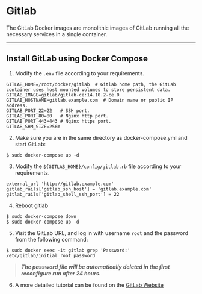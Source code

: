 # Gitlab 
The GitLab Docker images are monolithic images of GitLab running all the necessary services in a single container.

---

## Install GitLab using Docker Compose
1. Modify the `.env` file according to your requirements.
```properties 
GITLAB_HOME=/root/docker/gitlab  # Gitlab home path, the GitLab container uses host mounted volumes to store persistent data.
GITLAB_IMAGE=gitlab/gitlab-ce:14.10.2-ce.0
GITLAB_HOSTNAME=gitlab.example.com  # Domain name or public IP address.
GITLAB_PORT_22=22   # SSH port.
GITLAB_PORT_80=80   # Nginx http port.
GITLAB_PORT_443=443 # Nginx https port.
GITLAB_SHM_SIZE=256m
```

2. Make sure you are in the same directory as docker-compose.yml and start GitLab:
```shell 
$ sudo docker-compose up -d
```

3. Modify the `${GITLAB_HOME}/config/gitlab.rb` file according to your requirements.
```properties 
external_url 'http://gitlab.example.com'
gitlab_rails['gitlab_ssh_host'] = 'gitlab.example.com'
gitlab_rails['gitlab_shell_ssh_port'] = 22
```

4. Reboot gitlab
```shell
$ sudo docker-compose down
$ sudo docker-compose up -d
```

5. Visit the GitLab URL, and log in with username `root` and the password from the following command:
```shell 
$ sudo docker exec -it gitlab grep 'Password:' /etc/gitlab/initial_root_password
```

> ***The password file will be automatically deleted in the first reconfigure run after 24 hours.***

6. A more detailed tutorial can be found on the [GitLab Website](https://docs.gitlab.com/ee/install/docker.html)